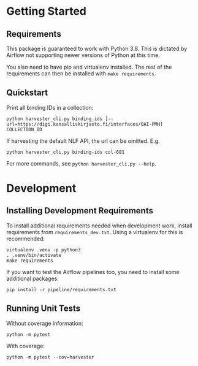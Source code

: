# Getting Started

## Requirements
This package is guaranteed to work with Python 3.8. This is dictated by Airflow
not supporting newer versions of Python at this time.

You also need to have pip and virtualenv installed. The rest of the
requirements can then be installed with `make requirements`.

## Quickstart
Print all binding IDs in a collection:
```
python harvester_cli.py binding_ids [--url=https://digi.kansalliskirjasto.fi/interfaces/OAI-PMH] COLLECTION_ID
```
If harvesting the default NLF API, the url can be omitted. E.g.
```
python harvester_cli.py binding-ids col-681
```

For more commands, see `python harvester_cli.py --help`.


# Development

## Installing Development Requirements
To install additional requirements needed when development work, install
requirements from `requirements_dev.txt`. Using a virtualenv for this is
recommended:
```
virtualenv .venv -p python3
. .venv/bin/activate
make requirements
```

If you want to test the Airflow pipelines too, you need to install some
additional packages:
```
pip install -r pipeline/requirements.txt
```

## Running Unit Tests
Without coverage information:
```
python -m pytest
```

With coverage:
```
python -m pytest --cov=harvester
```
